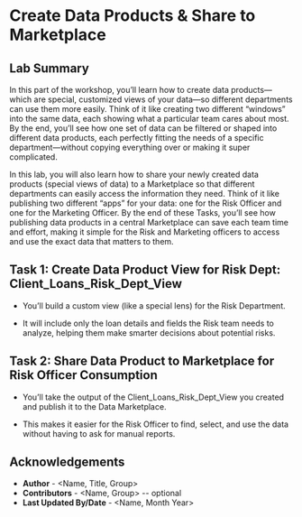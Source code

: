 # Create Data Products & Share to Marketplace 

## Lab Summary 

In this part of the workshop, you’ll learn how to create data products— which are special, customized views of your data—so different departments can use them more easily. Think of it like creating two different “windows” into the same data, each showing what a particular team cares about most. By the end, you’ll see how one set of data can be filtered or shaped into different data products, each perfectly fitting the needs of a specific department—without copying everything over or making it super complicated. 

In this lab, you will also learn how to share your newly created data products (special views of data) to a Marketplace so that different departments can easily access the information they need. Think of it like publishing two different “apps” for your data: one for the Risk Officer and one for the Marketing Officer. By the end of these Tasks, you’ll see how publishing data products in a central Marketplace can save each team time and effort, making it simple for the Risk and Marketing officers to access and use the exact data that matters to them. 

## Task 1: Create Data Product View for Risk Dept: Client_Loans_Risk_Dept_View 

* You’ll build a custom view (like a special lens) for the Risk Department. 

* It will include only the loan details and fields the Risk team needs to analyze, helping them make smarter decisions about potential risks. 

## Task 2: Share Data Product to Marketplace for Risk Officer Consumption

* You’ll take the output of the Client_Loans_Risk_Dept_View you created and publish it to the Data Marketplace. 

* This makes it easier for the Risk Officer to find, select, and use the data without having to ask for manual reports. 

## Acknowledgements
* **Author** - <Name, Title, Group>
* **Contributors** -  <Name, Group> -- optional
* **Last Updated By/Date** - <Name, Month Year>
